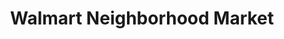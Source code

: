 ---
title: "Walmart Neighborhood Market"
url: /myrtle-beach/walmart-neighborhood-market-south-kings-highway/
shop: Supermarkt
---
